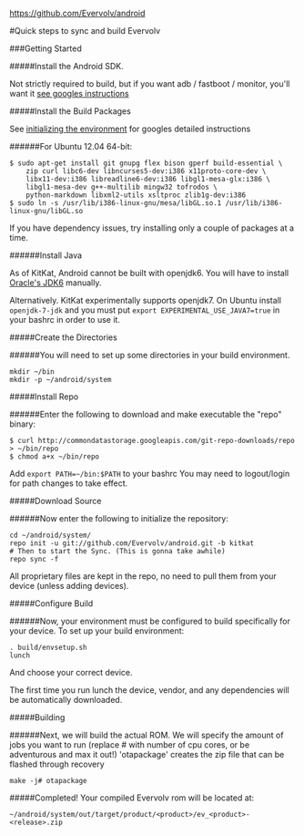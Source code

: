 https://github.com/Evervolv/android

#Quick steps to sync and build Evervolv

###Getting Started

#####Install the Android SDK.

Not strictly required to build, but if you want adb / fastboot / monitor, you'll want it [see googles instructions](http://developer.android.com/sdk/index.html)

#####Install the Build Packages

See [initializing the environment](http://source.android.com/source/initializing.html) for googles detailed instructions

######For Ubuntu 12.04 64-bit:

    $ sudo apt-get install git gnupg flex bison gperf build-essential \
        zip curl libc6-dev libncurses5-dev:i386 x11proto-core-dev \
        libx11-dev:i386 libreadline6-dev:i386 libgl1-mesa-glx:i386 \
        libgl1-mesa-dev g++-multilib mingw32 tofrodos \
        python-markdown libxml2-utils xsltproc zlib1g-dev:i386
    $ sudo ln -s /usr/lib/i386-linux-gnu/mesa/libGL.so.1 /usr/lib/i386-linux-gnu/libGL.so

If you have dependency issues, try installing only a couple of packages at a time.

######Install Java

As of KitKat, Android cannot be built with openjdk6. You will have to install
[Oracle's JDK6](http://www.oracle.com/technetwork/java/javase/downloads/java-archive-downloads-javase6-419409.html) manually.

Alternatively. KitKat experimentally supports openjdk7. On Ubuntu install ```openjdk-7-jdk```
and you must put ```export EXPERIMENTAL_USE_JAVA7=true``` in your bashrc in order to use it.

#####Create the Directories

######You will need to set up some directories in your build environment.

    mkdir ~/bin
    mkdir -p ~/android/system

#####Install Repo

######Enter the following to download and make executable the "repo" binary:

    $ curl http://commondatastorage.googleapis.com/git-repo-downloads/repo > ~/bin/repo
    $ chmod a+x ~/bin/repo

Add ```export PATH=~/bin:$PATH``` to your bashrc
You may need to logout/login for path changes to take effect.

#####Download Source

######Now enter the following to initialize the repository:

    cd ~/android/system/
    repo init -u git://github.com/Evervolv/android.git -b kitkat
    # Then to start the Sync. (This is gonna take awhile)
    repo sync -f

All proprietary files are kept in the repo, no need to pull them from your device (unless adding devices).

#####Configure Build

######Now, your environment must be configured to build specifically for your device. To set up your build environment:

    . build/envsetup.sh
    lunch

And choose your correct device.

The first time you run lunch the device, vendor, and any dependencies will be automatically downloaded.

#####Building

######Next, we will build the actual ROM.
We will specify the amount of jobs you want to run (replace # with number of cpu cores, or be adventurous and max it out!)
'otapackage' creates the zip file that can be flashed through recovery

    make -j# otapackage

#####Completed!
Your compiled Evervolv rom will be located at:

    ~/android/system/out/target/product/<product>/ev_<product>-<release>.zip
